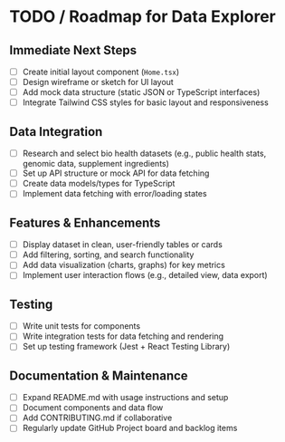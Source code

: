 # TODO / Roadmap for Data Explorer

## Immediate Next Steps
- [ ] Create initial layout component (`Home.tsx`)
- [ ] Design wireframe or sketch for UI layout
- [ ] Add mock data structure (static JSON or TypeScript interfaces)
- [ ] Integrate Tailwind CSS styles for basic layout and responsiveness

## Data Integration
- [ ] Research and select bio health datasets (e.g., public health stats, genomic data, supplement ingredients)
- [ ] Set up API structure or mock API for data fetching
- [ ] Create data models/types for TypeScript
- [ ] Implement data fetching with error/loading states

## Features & Enhancements
- [ ] Display dataset in clean, user-friendly tables or cards
- [ ] Add filtering, sorting, and search functionality
- [ ] Add data visualization (charts, graphs) for key metrics
- [ ] Implement user interaction flows (e.g., detailed view, data export)

## Testing
- [ ] Write unit tests for components
- [ ] Write integration tests for data fetching and rendering
- [ ] Set up testing framework (Jest + React Testing Library)

## Documentation & Maintenance
- [ ] Expand README.md with usage instructions and setup
- [ ] Document components and data flow
- [ ] Add CONTRIBUTING.md if collaborative
- [ ] Regularly update GitHub Project board and backlog items

